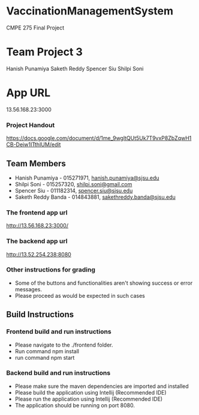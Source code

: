 # VaccinationManagementSystem
 CMPE 275 Final Project
# Team Project 3
 Hanish Punamiya
 Saketh Reddy
 Spencer Siu
 Shilpi Soni
# App URL
13.56.168.23:3000



 
 ### Project Handout
 https://docs.google.com/document/d/1me_9wgltQUt5Uk7T9vxP8ZbZqwH1CB-Deiw1ITthIUM/edit

## Team Members
- Hanish Punamiya - 015271971, hanish.punamiya@sjsu.edu
- Shilpi Soni - 015257320, shilpi.soni@gmail.com
- Spencer Siu - 011182314, spencer.siu@sjsu.edu
- Saketh Reddy Banda - 014843881, sakethreddy.banda@sjsu.edu

### The frontend app url
http://13.56.168.23:3000/

### The backend app url
http://13.52.254.238:8080

### Other instructions for grading
- Some of the buttons and functionalities aren't showing success or error messages.
- Please proceed as would be expected in such cases

## Build Instructions

### Frontend build and run instructions
- Please navigate to the ./frontend folder.
- Run command npm install
- run command npm start

### Backend build and run instructions
- Please make sure the maven dependencies are imported and installed
- Please build the application using Intellij (Recommended IDE)
- Please run the application using Intellij (Recommended IDE)
- The application should be running on port 8080.
